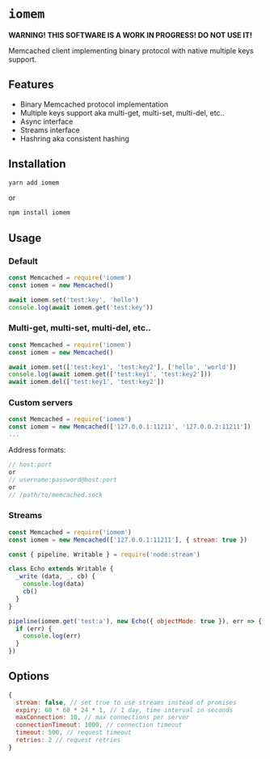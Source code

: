# `iomem`

**WARNING! THIS SOFTWARE IS A WORK IN PROGRESS! DO NOT USE IT!**

Memcached client implementing binary protocol with native multiple keys support.

## Features

- Binary Memcached protocol implementation
- Multiple keys support aka multi-get, multi-set, multi-del, etc..
- Async interface
- Streams interface
- Hashring aka consistent hashing

## Installation

```sh
yarn add iomem
```

or

```sh
npm install iomem
```

## Usage

### Default

```js
const Memcached = require('iomem')
const iomem = new Memcached()

await iomem.set('test:key', 'hello')
console.log(await iomem.get('test:key'))
```

### Multi-get, multi-set, multi-del, etc..

```js
const Memcached = require('iomem')
const iomem = new Memcached()

await iomem.set(['test:key1', 'test:key2'], ['hello', 'world'])
console.log(await iomem.get(['test:key1', 'test:key2']))
await iomem.del(['test:key1', 'test:key2'])
```

### Custom servers

```js
const Memcached = require('iomem')
const iomem = new Memcached(['127.0.0.1:11211', '127.0.0.2:11211'])
...
```

Address formats:

```js
// host:port
or
// username:password@host:port
or
// /path/to/memcached.sock
```

### Streams

```js
const Memcached = require('iomem')
const iomem = new Memcached(['127.0.0.1:11211'], { stream: true })

const { pipeline, Writable } = require('node:stream')

class Echo extends Writable {
  _write (data, _, cb) {
    console.log(data)
    cb()
  }
}

pipeline(iomem.get('test:a'), new Echo({ objectMode: true }), err => {
  if (err) {
    console.log(err)
  }
})
```

## Options

```js
{
  stream: false, // set true to use streams instead of promises
  expiry: 60 * 60 * 24 * 1, // 1 day, time interval in seconds
  maxConnection: 10, // max connections per server
  connectionTimeout: 1000, // connection timeout
  timeout: 500, // request timeout
  retries: 2 // request retries
}
```
